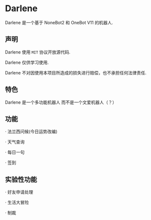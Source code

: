 # Darlene

Darlene 是一个基于 NoneBot2 和 OneBot V11 的机器人.

## 声明

Darlene 使用 ```MIT``` 协议开放源代码.

Darlene 仅供学习使用.

Darlene 不对因使用本项目所造成的损失进行赔偿，也不承担任何法律责任.


## 特色


Darlene 是一个多功能机器人 而不是一个文爱机器人（？）


## 功能

· 法兰西问候(今日运势改编)

· 天气查询

· 每日一句

· 签到

## 实验性功能

· 好友申请处理

· 生活大冒险

· 制裁